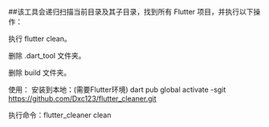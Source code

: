 ##该工具会递归扫描当前目录及其子目录，找到所有 Flutter 项目，并执行以下操作：

执行 flutter clean。

删除 .dart_tool 文件夹。

删除 build 文件夹。


使用：
安装到本地：(需要Flutter环境)
dart pub global activate -sgit https://github.com/Dxc123/flutter_cleaner.git

执行命令：flutter_cleaner clean
